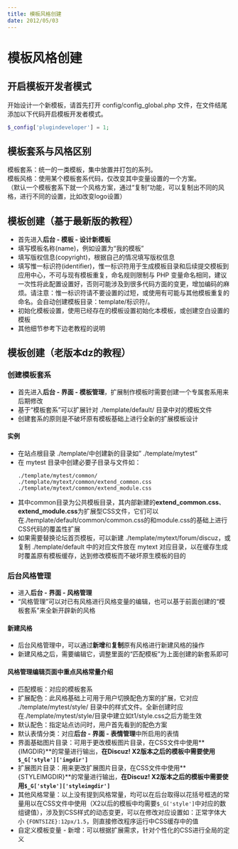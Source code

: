 ```yaml
---
title: 模板风格创建
date: 2012/05/03
---
```

# 模板风格创建
## 开启模板开发者模式
开始设计一个新模板，请首先打开 config/config_global.php 文件，在文件结尾添加以下代码开启模板开发者模式。
```php
$_config['plugindeveloper'] = 1;
```
## 模板套系与风格区别
模板套系：统一的一类模板，集中放置并打包的系列。  
模板风格：使用某个模板套系代码，仅改变其中变量设置的一个方案。  
（默认一个模板套系下就一个风格方案，通过“复制”功能，可以复制出不同的风格，进行不同的设置，比如改变logo设置）
## 模板创建（基于最新版的教程）
- 首先进入**后台 - 模板 - 设计新模板**
- 填写模板名称(name)，例如设置为“我的模板”
- 填写版权信息(copyright)，根据自己的情况填写版权信息
- 填写惟一标识符(identifier)，惟一标识符用于生成模板目录和后续提交模板到应用中心，不可与现有模板重复，命名规则限制与 PHP 变量命名相同，建议一次性将此配置设置好，否则可能涉及到很多代码方面的变更，增加编码的麻烦。请注意：惟一标识符请不要设置的过短，或使用有可能与其他模板重复的命名。会自动创建模板目录：template/标识符/。
- 初始化模板设置，使用已经存在的模板设置初始化本模板，或创建空白设置的模板
- 其他细节参考下边老教程的说明
## 模板创建（老版本dz的教程）
### 创建模板套系
- 首先进入**后台 - 界面 - 模板管理**，扩展制作模板时需要创建一个专属套系用来后期修改
- 基于“模板套系”可以扩展针对 ./template/default/ 目录中对的模板文件
- 创建套系的原则是不破坏原有模板基础上进行全新的扩展模板设计
#### 实例
- 在站点根目录 ./template/中创建新的目录如” ./template/mytest”
- 在 mytest 目录中创建必要子目录与文件如：
  ```
  ./template/mytest/common/
  ./template/mytext/common/extend_common.css
  ./template/mytext/common/extend_module.css
  ```
- 其中common目录为公共模板目录，其内部新建的**extend_common.css**、**extend_module.css**为扩展型CSS文件，它们可以在./template/default/common/common.css的和module.css的基础上进行CSS代码的覆盖性扩展
- 如果需要替换论坛首页模板，可以新建 ./template/mytext/forum/discuz，或复制 ./template/default 中的对应文件放在 mytext 对应目录，以在缓存生成时覆盖原有模板缓存，达到修改模板而不破坏原生模板的目的
### 后台风格管理
- 进入**后台 - 界面 - 风格管理**
- “风格管理”可以对已有风格进行风格变量的编辑，也可以基于前面创建的“模板套系”来全新开辟新的风格
#### 新建风格
- 后台风格管理中，可以通过**新增**和**复制**原有风格进行新建风格的操作
- 新建风格之后，需要编辑它，调整里面的“匹配模板”为上面创建的新套系即可
#### 风格管理编辑页面中重点风格常量介绍
- 匹配模板：对应的模板套系
- 扩展配色：此风格基础上可用于用户切换配色方案的扩展，它对应 ./template/mytest/style/ 目录中的样式文件。全新创建时应在./template/mytest/style/目录中建立如t1/style.css之后方能生效
- 默认配色：指定站点访问时，用户首先看到的配色方案
- 默认表情分类：对应**后台 - 界面 - 表情管理**中所启用的表情
- 界面基础图片目录：可用于更改模板图片目录，在CSS文件中使用**{IMGDIR}**的常量进行输出，**在Discuz! X2版本之后的模板中需要使用`$_G['style']['imgdir']`**
- 扩展图片目录：用来更改扩展图片目录，在CSS文件中使用**{STYLEIMGDIR}**的常量进行输出，**在Discuz! X2版本之后的模板中需要使用`$_G['style']['styleimgdir']`**
- 其他风格常量：以上没有提到风格常量，均可以在后台取得以花括号框选的常量用以在CSS文件中使用（X2以后的模板中均需要`$_G['style']`中对应的数组键值），涉及到CSS样式的动态变更，可以在修改对应设置如：正常字体大小 `{FONTSIZE}:12px/1.5`，则直接修改程序运行中CSS缓存中的值
- 自定义模板变量 - 新增：可以根据扩展需求，针对个性化的CSS进行全局的定义